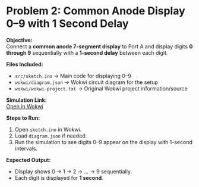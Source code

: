 # Problem 2: Common Anode Display 0–9 with 1 Second Delay

**Objective:**  
Connect a **common anode 7-segment display** to Port A and display digits **0 through 9** sequentially with a **1-second delay** between each digit.

**Files Included:**  
- `src/sketch.ino` → Main code for displaying 0–9  
- `wokwi/diagram.json` → Wokwi circuit diagram for the setup  
- `wokwi/wokwi-project.txt` → Original Wokwi project information/source

**Simulation Link:**  
[Open in Wokwi](https://wokwi.com/projects/443765404934906881)

**Steps to Run:**  
1. Open `sketch.ino` in Wokwi.  
2. Load `diagram.json` if needed.  
3. Run the simulation to see digits 0–9 appear on the display with 1-second intervals.

**Expected Output:**  
- Display shows 0 → 1 → 2 → … → 9 sequentially.  
- Each digit is displayed for **1 second**.

